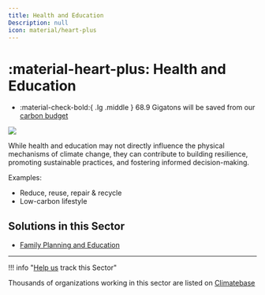 ```yaml
---
title: Health and Education
Description: null
icon: material/heart-plus
---
```

# :material-heart-plus: Health and Education

<div class="grid cards" markdown>

* :material-check-bold:{ .lg .middle } 68.9 Gigatons will be saved from our [carbon budget](../glossary/#carbon-budget)

</div>

![](/img/healthy-lifestyle.jpg)

While health and education may not directly influence the physical mechanisms of climate change, they can contribute to building resilience, promoting sustainable practices, and fostering informed decision-making.

Examples:

* Reduce, reuse, repair & recycle
* Low-carbon lifestyle

## Solutions in this Sector

* [Family Planning and Education](../solution-family-planning-and-education)

- - -

!!! info "[Help us](../../contribute) track this Sector"

Thousands of organizations working in this sector are listed on [Climatebase](https://climatebase.org/organizations)
